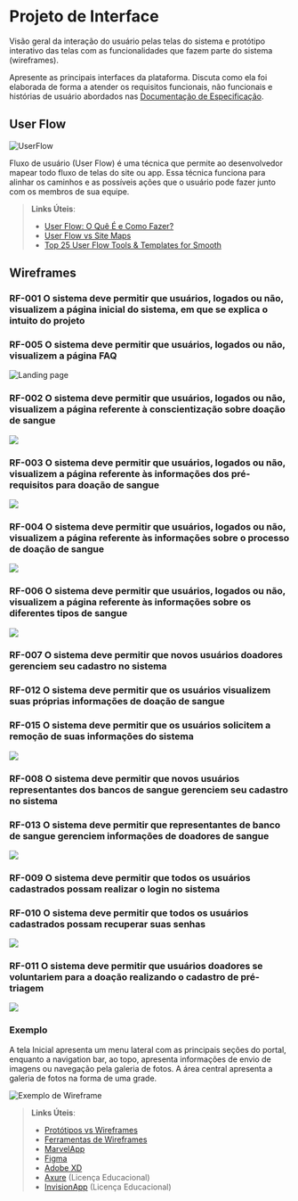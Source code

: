 
# Projeto de Interface

Visão geral da interação do usuário pelas telas do sistema e protótipo interativo das telas com as funcionalidades que fazem parte do sistema (wireframes).

 Apresente as principais interfaces da plataforma. Discuta como ela foi elaborada de forma a atender os requisitos funcionais, não funcionais e histórias de usuário abordados nas <a href="2-Especificação do Projeto.md"> Documentação de Especificação</a>.

## User Flow

![UserFlow](https://github.com/ICEI-PUC-Minas-PMV-SI/pmv-si-2023-1-e1-proj-web-t3-banco_de_sangue/blob/main/src/public/assets/doc-images/fluxo-da-aplica%C3%A7%C3%A3o.png)

Fluxo de usuário (User Flow) é uma técnica que permite ao desenvolvedor mapear todo fluxo de telas do site ou app. Essa técnica funciona para alinhar os caminhos e as possíveis ações que o usuário pode fazer junto com os membros de sua equipe.

> **Links Úteis**:
> - [User Flow: O Quê É e Como Fazer?](https://medium.com/7bits/fluxo-de-usu%C3%A1rio-user-flow-o-que-%C3%A9-como-fazer-79d965872534)
> - [User Flow vs Site Maps](http://designr.com.br/sitemap-e-user-flow-quais-as-diferencas-e-quando-usar-cada-um/)
> - [Top 25 User Flow Tools & Templates for Smooth](https://www.mockplus.com/blog/post/user-flow-tools)


## Wireframes
### RF-001 O sistema deve permitir que usuários, logados ou não, visualizem a página inicial do sistema, em que se explica o intuito do projeto
### RF-005	O sistema deve permitir que usuários, logados ou não, visualizem a página FAQ
![Landing page](https://github.com/ICEI-PUC-Minas-PMV-SI/pmv-si-2023-1-e1-proj-web-t3-banco_de_sangue/blob/main/src/public/assets/doc-images/landing%20pagetelas.png)
		
### RF-002	O sistema deve permitir que usuários, logados ou não, visualizem a página referente à conscientização sobre doação de sangue	
![](https://github.com/ICEI-PUC-Minas-PMV-SI/pmv-si-2023-1-e1-proj-web-t3-banco_de_sangue/blob/main/src/public/assets/doc-images/por%20que%20doartelas.png)

### RF-003	O sistema deve permitir que usuários, logados ou não, visualizem a página referente às informações dos pré-requisitos para doação de sangue	
![](https://github.com/ICEI-PUC-Minas-PMV-SI/pmv-si-2023-1-e1-proj-web-t3-banco_de_sangue/blob/main/src/public/assets/doc-images/Quem%20pode%20doartelas.png)

### RF-004	O sistema deve permitir que usuários, logados ou não, visualizem a página referente às informações sobre o processo de doação de sangue		
![](https://github.com/ICEI-PUC-Minas-PMV-SI/pmv-si-2023-1-e1-proj-web-t3-banco_de_sangue/blob/main/src/public/assets/doc-images/Processo%20de%20doa%C3%A7%C3%A3o%20de%20sanguetelas.png)
	
### RF-006	O sistema deve permitir que usuários, logados ou não, visualizem a página referente às informações sobre os diferentes tipos de sangue	
![](https://github.com/ICEI-PUC-Minas-PMV-SI/pmv-si-2023-1-e1-proj-web-t3-banco_de_sangue/blob/main/src/public/assets/doc-images/Tipos%20de%20Sanguetelas.png)

### RF-007	O sistema deve permitir que novos usuários doadores gerenciem seu cadastro no sistema
### RF-012	O sistema deve permitir que os usuários visualizem suas próprias informações de doação de sangue	
### RF-015	O sistema deve permitir que os usuários solicitem a remoção de suas informações do sistema
![](ttps://github.com/ICEI-PUC-Minas-PMV-SI/pmv-si-2023-1-e1-proj-web-t3-banco_de_sangue/blob/main/src/public/assets/doc-images/Tela%20do%20doadortelas-1.png)

### RF-008	O sistema deve permitir que novos usuários representantes dos bancos de sangue gerenciem seu cadastro no sistema	
### RF-013	O sistema deve permitir que representantes de banco de sangue gerenciem informações de doadores de sangue
![](https://github.com/ICEI-PUC-Minas-PMV-SI/pmv-si-2023-1-e1-proj-web-t3-banco_de_sangue/blob/main/src/public/assets/doc-images/Tela%20do%20representanetelas.png)

### RF-009	O sistema deve permitir que todos os usuários cadastrados possam realizar o login no sistema		
### RF-010	O sistema deve permitir que todos os usuários cadastrados possam recuperar suas senhas	
![](https://github.com/ICEI-PUC-Minas-PMV-SI/pmv-si-2023-1-e1-proj-web-t3-banco_de_sangue/blob/main/src/public/assets/doc-images/logintelas.png)

### RF-011	O sistema deve permitir que usuários doadores se voluntariem para a doação realizando o cadastro de pré-triagem	
![](https://github.com/ICEI-PUC-Minas-PMV-SI/pmv-si-2023-1-e1-proj-web-t3-banco_de_sangue/blob/main/src/public/assets/doc-images/Cadastro%20de%20informa%C3%A7%C3%B5es%20complementarestelas.png)



### Exemplo

A tela Inicial apresenta um menu lateral com as principais seções do portal, enquanto a navigation bar, ao topo, apresenta informações de envio de imagens ou navegação pela galeria de fotos. A área central apresenta a galeria de fotos na forma de uma grade.

![Exemplo de Wireframe](img/wireframe-example.png)

 
> **Links Úteis**:
> - [Protótipos vs Wireframes](https://www.nngroup.com/videos/prototypes-vs-wireframes-ux-projects/)
> - [Ferramentas de Wireframes](https://rockcontent.com/blog/wireframes/)
> - [MarvelApp](https://marvelapp.com/developers/documentation/tutorials/)
> - [Figma](https://www.figma.com/)
> - [Adobe XD](https://www.adobe.com/br/products/xd.html#scroll)
> - [Axure](https://www.axure.com/edu) (Licença Educacional)
> - [InvisionApp](https://www.invisionapp.com/) (Licença Educacional)
